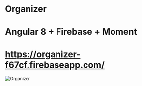 # Organizer
# Angular 8 + Firebase + Moment
# https://organizer-f67cf.firebaseapp.com/
![Organizer](https://user-images.githubusercontent.com/55133909/69788215-b10f7b00-11c6-11ea-9dd9-4aed9eb0734e.png)
